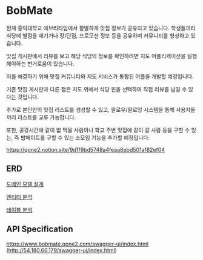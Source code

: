 # BobMate
현재 홍익대학교 에브리타임에서 활발하게 맛집 정보가 공유되고 있습니다. 학생들끼리 식당에 별점을 매기거나 장/단점, 프로모션 정보 등을 공유하며 커뮤니티를 형성하고 있습니다.

맛집 게시판에서 리뷰를 보고 해당 식당의 정보를 확인하려면 지도 어플리케이션을 실행해야하는 번거로움이 있습니다.

이를 해결하기 위해 맛집 커뮤니티와 지도 서비스가 통합된 어플을 개발할 예정입니다.

기존 맛집 게시판과 다른 점은 지도 위에서 식당 핀을 선택하여 직접 리뷰를 남길 수 있다는 것입니다.

추가로 본인만의 맛집 리스트를 생성할 수 있고, 팔로우/팔로잉 시스템을 통해 사용자들끼리 리스트를 교류 가능합니다.

또한, 공강시간에 같이 밥 먹을 사람이나 학교 주변 맛집에 같이 갈 사람 등을 구할 수 있는, 즉 밥메이트를 구할 수 있는 소모임 기능을 추가할 예정입니다.

https://qone2.notion.site/9d1f9bd5748a4feaa8ebd501af82ef04

## ERD
[도메인 모델 설계](https://qone2.notion.site/5de1965c7c094f2cac1f0d12c2864885)

[엔티티 분석](https://qone2.notion.site/a67fd68480364d96a133169d986e4810)

[테이블 분석](https://qone2.notion.site/8aa60d7186624c93887e869274001518)

## API Specification
https://www.bobmate.qone2.com/swagger-ui/index.html <br>
(http://54.180.66.179/swagger-ui/index.html)
